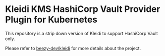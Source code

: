 # Kleidi KMS HashiCorp Vault Provider Plugin for Kubernetes

This repository is a strip down version of Kleidi to support HashiCorp Vault only. 

Please refer to [beezy-dev/kleidi](https://github.com/beezy-dev/kleidi) for more details about the project.
